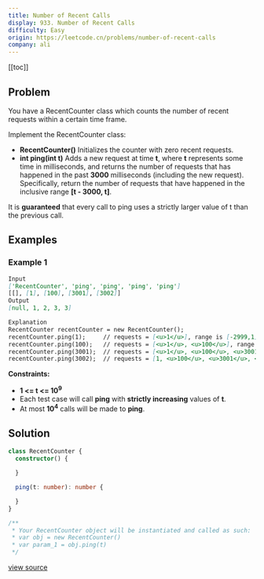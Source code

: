 ```yaml
---
title: Number of Recent Calls
display: 933. Number of Recent Calls
difficulty: Easy
origin: https://leetcode.cn/problems/number-of-recent-calls
company: ali
---
```


[[toc]]

## Problem

You have a RecentCounter class which counts the number of recent requests within a certain time frame.

Implement the RecentCounter class:

- **RecentCounter()** Initializes the counter with zero recent requests.
- **int ping(int t)** Adds a new request at time **t**, where **t** represents some time in milliseconds, and returns the number of requests that has happened in the past **3000** milliseconds (including the new request). Specifically, return the number of requests that have happened in the inclusive range **[t - 3000, t]**.

It is **guaranteed** that every call to ping uses a strictly larger value of t than the previous call.

## Examples

### Example 1

```md
Input
['RecentCounter', 'ping', 'ping', 'ping', 'ping']
[[], [1], [100], [3001], [3002]]
Output
[null, 1, 2, 3, 3]

Explanation
RecentCounter recentCounter = new RecentCounter();
recentCounter.ping(1);     // requests = [<u>1</u>], range is [-2999,1], return 1
recentCounter.ping(100);   // requests = [<u>1</u>, <u>100</u>], range is [-2900,100], return 2
recentCounter.ping(3001);  // requests = [<u>1</u>, <u>100</u>, <u>3001</u>], range is [1,3001], return 3
recentCounter.ping(3002);  // requests = [1, <u>100</u>, <u>3001</u>, <u>3002</u>], range is [2,3002], return 3
```

**Constraints:**

- **1 <= t <= 10<sup>9</sup>**
- Each test case will call **ping** with **strictly increasing** values of **t**.
- At most **10<sup>4</sup>** calls will be made to **ping**.

## Solution

```ts
class RecentCounter {
  constructor() {

  }

  ping(t: number): number {

  }
}

/**
 * Your RecentCounter object will be instantiated and called as such:
 * var obj = new RecentCounter()
 * var param_1 = obj.ping(t)
 */
```

[view source](https://leetcode.cn/problems/number-of-recent-calls)
